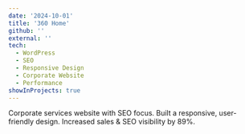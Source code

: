 ```yaml
---
date: '2024-10-01'
title: '360 Home'
github: ''
external: ''
tech:
  - WordPress
  - SEO
  - Responsive Design
  - Corporate Website
  - Performance
showInProjects: true
---
```


Corporate services website with SEO focus. Built a responsive, user-friendly design. Increased sales & SEO visibility by 89%.
